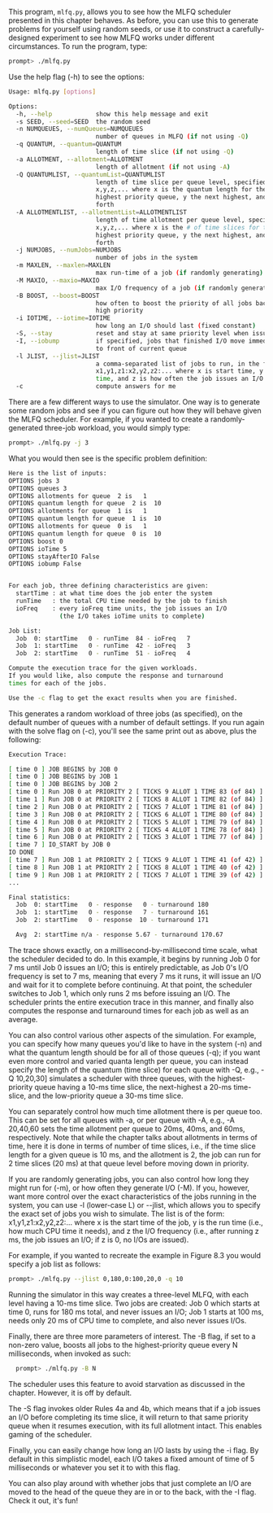 
This program, `mlfq.py`, allows you to see how the MLFQ scheduler
presented in this chapter behaves. As before, you can use this to generate
problems for yourself using random seeds, or use it to construct a
carefully-designed experiment to see how MLFQ works under different
circumstances. To run the program, type:

```sh
prompt> ./mlfq.py
```

Use the help flag (-h) to see the options:

```sh
Usage: mlfq.py [options]

Options:
  -h, --help            show this help message and exit
  -s SEED, --seed=SEED  the random seed
  -n NUMQUEUES, --numQueues=NUMQUEUES
                        number of queues in MLFQ (if not using -Q)
  -q QUANTUM, --quantum=QUANTUM
                        length of time slice (if not using -Q)
  -a ALLOTMENT, --allotment=ALLOTMENT
                        length of allotment (if not using -A)
  -Q QUANTUMLIST, --quantumList=QUANTUMLIST
                        length of time slice per queue level, specified as
                        x,y,z,... where x is the quantum length for the
                        highest priority queue, y the next highest, and so
                        forth
  -A ALLOTMENTLIST, --allotmentList=ALLOTMENTLIST
                        length of time allotment per queue level, specified as
                        x,y,z,... where x is the # of time slices for the
                        highest priority queue, y the next highest, and so
                        forth
  -j NUMJOBS, --numJobs=NUMJOBS
                        number of jobs in the system
  -m MAXLEN, --maxlen=MAXLEN
                        max run-time of a job (if randomly generating)
  -M MAXIO, --maxio=MAXIO
                        max I/O frequency of a job (if randomly generating)
  -B BOOST, --boost=BOOST
                        how often to boost the priority of all jobs back to
                        high priority
  -i IOTIME, --iotime=IOTIME
                        how long an I/O should last (fixed constant)
  -S, --stay            reset and stay at same priority level when issuing I/O
  -I, --iobump          if specified, jobs that finished I/O move immediately
                        to front of current queue
  -l JLIST, --jlist=JLIST
                        a comma-separated list of jobs to run, in the form
                        x1,y1,z1:x2,y2,z2:... where x is start time, y is run
                        time, and z is how often the job issues an I/O request
  -c                    compute answers for me
```

There are a few different ways to use the simulator. One way is to generate
some random jobs and see if you can figure out how they will behave given the
MLFQ scheduler. For example, if you wanted to create a randomly-generated
three-job workload, you would simply type:

```sh
prompt> ./mlfq.py -j 3
```

What you would then see is the specific problem definition:

```sh
Here is the list of inputs:
OPTIONS jobs 3
OPTIONS queues 3
OPTIONS allotments for queue  2 is   1
OPTIONS quantum length for queue  2 is  10
OPTIONS allotments for queue  1 is   1
OPTIONS quantum length for queue  1 is  10
OPTIONS allotments for queue  0 is   1
OPTIONS quantum length for queue  0 is  10
OPTIONS boost 0
OPTIONS ioTime 5
OPTIONS stayAfterIO False
OPTIONS iobump False


For each job, three defining characteristics are given:
  startTime : at what time does the job enter the system
  runTime   : the total CPU time needed by the job to finish
  ioFreq    : every ioFreq time units, the job issues an I/O
              (the I/O takes ioTime units to complete)

Job List:
  Job  0: startTime   0 - runTime  84 - ioFreq   7
  Job  1: startTime   0 - runTime  42 - ioFreq   3
  Job  2: startTime   0 - runTime  51 - ioFreq   4

Compute the execution trace for the given workloads.
If you would like, also compute the response and turnaround
times for each of the jobs.

Use the -c flag to get the exact results when you are finished.
```

This generates a random workload of three jobs (as specified), on the default
number of queues with a number of default settings. If you run again with the
solve flag on (-c), you'll see the same print out as above, plus the
following:

```sh
Execution Trace:

[ time 0 ] JOB BEGINS by JOB 0
[ time 0 ] JOB BEGINS by JOB 1
[ time 0 ] JOB BEGINS by JOB 2
[ time 0 ] Run JOB 0 at PRIORITY 2 [ TICKS 9 ALLOT 1 TIME 83 (of 84) ]
[ time 1 ] Run JOB 0 at PRIORITY 2 [ TICKS 8 ALLOT 1 TIME 82 (of 84) ]
[ time 2 ] Run JOB 0 at PRIORITY 2 [ TICKS 7 ALLOT 1 TIME 81 (of 84) ]
[ time 3 ] Run JOB 0 at PRIORITY 2 [ TICKS 6 ALLOT 1 TIME 80 (of 84) ]
[ time 4 ] Run JOB 0 at PRIORITY 2 [ TICKS 5 ALLOT 1 TIME 79 (of 84) ]
[ time 5 ] Run JOB 0 at PRIORITY 2 [ TICKS 4 ALLOT 1 TIME 78 (of 84) ]
[ time 6 ] Run JOB 0 at PRIORITY 2 [ TICKS 3 ALLOT 1 TIME 77 (of 84) ]
[ time 7 ] IO_START by JOB 0
IO DONE
[ time 7 ] Run JOB 1 at PRIORITY 2 [ TICKS 9 ALLOT 1 TIME 41 (of 42) ]
[ time 8 ] Run JOB 1 at PRIORITY 2 [ TICKS 8 ALLOT 1 TIME 40 (of 42) ]
[ time 9 ] Run JOB 1 at PRIORITY 2 [ TICKS 7 ALLOT 1 TIME 39 (of 42) ]
...

Final statistics:
  Job  0: startTime   0 - response   0 - turnaround 180
  Job  1: startTime   0 - response   7 - turnaround 161
  Job  2: startTime   0 - response  10 - turnaround 171

  Avg  2: startTime n/a - response 5.67 - turnaround 170.67
```

The trace shows exactly, on a millisecond-by-millisecond time scale, what the
scheduler decided to do. In this example, it begins by running Job 0 for 7 ms
until Job 0 issues an I/O; this is entirely predictable, as Job 0's I/O
frequency is set to 7 ms, meaning that every 7 ms it runs, it will issue an
I/O and wait for it to complete before continuing. At that point, the
scheduler switches to Job 1, which only runs 2 ms before issuing an I/O. 
The scheduler prints the entire execution trace in this manner, and 
finally also computes the response and turnaround times for each job
as well as an average.

You can also control various other aspects of the simulation. For example, you
can specify how many queues you'd like to have in the system (-n) and what the
quantum length should be for all of those queues (-q); if you want even more
control and varied quanta length per queue, you can instead specify the length
of the quantum (time slice) for each queue with -Q, e.g., -Q 10,20,30]
simulates a scheduler with three queues, with the highest-priority queue
having a 10-ms time slice, the next-highest a 20-ms time-slice, and the
low-priority queue a 30-ms time slice.

You can separately control how much time allotment there is per queue
too. This can be set for all queues with -a, or per queue with -A, e.g., -A
20,40,60 sets the time allotment per queue to 20ms, 40ms, and 60ms,
respectively. Note that while the chapter talks about allotments in
terms of time, here it is done in terms of number of time slices,
i.e., if the time slice length for a given queue is 10 ms, and the
allotment is 2, the job can run for 2 time slices (20 ms) at that
queue level before moving down in priority.

If you are randomly generating jobs, you can also control how long they might
run for (-m), or how often they generate I/O (-M). If you, however, want more
control over the exact characteristics of the jobs running in the system, you
can use -l (lower-case L) or --jlist, which allows you to specify the exact
set of jobs you wish to simulate. The list is of the form:
x1,y1,z1:x2,y2,z2:... where x is the start time of the job, y is the run time
(i.e., how much CPU time it needs), and z the I/O frequency (i.e., after
running z ms, the job issues an I/O; if z is 0, no I/Os are issued).

For example, if you wanted to recreate the example in Figure 8.3
you would specify a job list as follows:

```sh
prompt> ./mlfq.py --jlist 0,180,0:100,20,0 -q 10
```

Running the simulator in this way creates a three-level MLFQ, with each level
having a 10-ms time slice. Two jobs are created: Job 0 which starts at time 0,
runs for 180 ms total, and never issues an I/O; Job 1 starts at 100 ms, needs
only 20 ms of CPU time to complete, and also never issues I/Os.

Finally, there are three more parameters of interest. The -B flag, if set to a
non-zero value, boosts all jobs to the highest-priority queue every N
milliseconds, when invoked as such: 
```sh
  prompt> ./mlfq.py -B N
```
The scheduler uses this feature to avoid starvation as discussed in the
chapter. However, it is off by default.

The -S flag invokes older Rules 4a and 4b, which means that if a job
issues an I/O before completing its time slice, it will return to that
same priority queue when it resumes execution, with its full allotment
intact.  This enables gaming of the scheduler.

Finally, you can easily change how long an I/O lasts by using the -i flag. By
default in this simplistic model, each I/O takes a fixed amount of time of 5
milliseconds or whatever you set it to with this flag. 

You can also play around with whether jobs that just complete an I/O are moved
to the head of the queue they are in or to the back, with the -I flag. Check
it out, it's fun! 
